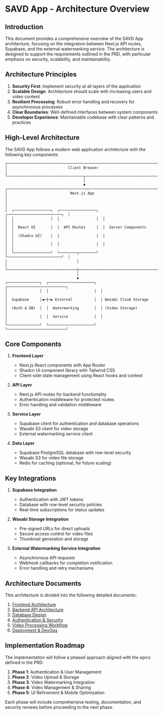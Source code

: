 # SAVD App - Architecture Overview

## Introduction

This document provides a comprehensive overview of the SAVD App architecture, focusing on the integration between Next.js API routes, Supabase, and the external watermarking service. The architecture is designed to support the requirements outlined in the PRD, with particular emphasis on security, scalability, and maintainability.

## Architecture Principles

1. **Security First**: Implement security at all layers of the application
2. **Scalable Design**: Architecture should scale with increasing users and video content
3. **Resilient Processing**: Robust error handling and recovery for asynchronous processes
4. **Clear Boundaries**: Well-defined interfaces between system components
5. **Developer Experience**: Maintainable codebase with clear patterns and practices

## High-Level Architecture

The SAVD App follows a modern web application architecture with the following key components:

```
┌─────────────────────────────────────────────────────────────────────────┐
│                            Client Browser                               │
└───────────────────────────────────┬─────────────────────────────────────┘
                                    │
                                    ▼
┌─────────────────────────────────────────────────────────────────────────┐
│                             Next.js App                                 │
│                                                                         │
│  ┌─────────────────┐  ┌─────────────────┐  ┌─────────────────────────┐  │
│  │                 │  │                 │  │                         │  │
│  │  React UI       │  │  API Routes     │  │  Server Components      │  │
│  │  (Shadcn UI)    │  │                 │  │                         │  │
│  │                 │  │                 │  │                         │  │
│  └─────────────────┘  └────────┬────────┘  └─────────────────────────┘  │
│                                │                                        │
└────────────────────────────────┼────────────────────────────────────────┘
                                 │
                                 ▼
┌───────────────┐  ┌─────────────────────┐  ┌───────────────────────────┐
│               │  │                     │  │                           │
│  Supabase     │◀─┼─▶ External          │  │ Wasabi Cloud Storage      │
│  (Auth & DB)  │  │  Watermarking       │  │ (Video Storage)           │
│               │  │  Service            │  │                           │
└───────────────┘  └─────────────────────┘  └───────────────────────────┘
```

## Core Components

1. **Frontend Layer**
   - Next.js React components with App Router
   - Shadcn UI component library with Tailwind CSS
   - Client-side state management using React hooks and context

2. **API Layer**
   - Next.js API routes for backend functionality
   - Authentication middleware for protected routes
   - Error handling and validation middleware

3. **Service Layer**
   - Supabase client for authentication and database operations
   - Wasabi S3 client for video storage
   - External watermarking service client

4. **Data Layer**
   - Supabase PostgreSQL database with row-level security
   - Wasabi S3 for video file storage
   - Redis for caching (optional, for future scaling)

## Key Integrations

1. **Supabase Integration**
   - Authentication with JWT tokens
   - Database with row-level security policies
   - Real-time subscriptions for status updates

2. **Wasabi Storage Integration**
   - Pre-signed URLs for direct uploads
   - Secure access control for video files
   - Thumbnail generation and storage

3. **External Watermarking Service Integration**
   - Asynchronous API requests
   - Webhook callbacks for completion notification
   - Error handling and retry mechanisms

## Architecture Documents

This architecture is divided into the following detailed documents:

1. [Frontend Architecture](./01-frontend-architecture.md)
2. [Backend API Architecture](./02-backend-api-architecture.md)
3. [Database Design](./03-database-design.md)
4. [Authentication & Security](./04-authentication-security.md)
5. [Video Processing Workflow](./05-video-processing-workflow.md)
6. [Deployment & DevOps](./06-deployment-devops.md)

## Implementation Roadmap

The implementation will follow a phased approach aligned with the epics defined in the PRD:

1. **Phase 1**: Authentication & User Management
2. **Phase 2**: Video Upload & Storage
3. **Phase 3**: Video Watermarking Integration
4. **Phase 4**: Video Management & Sharing
5. **Phase 5**: UI Refinement & Mobile Optimization

Each phase will include comprehensive testing, documentation, and security reviews before proceeding to the next phase.
